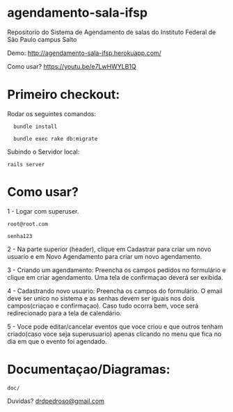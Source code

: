 # agendamento-sala-ifsp
Repositorio do Sistema de Agendamento de salas do Instituto Federal de São Paulo campus Salto

Demo: http://agendamento-sala-ifsp.herokuapp.com/

Como usar? https://youtu.be/e7LwHWYLB1Q

# Primeiro checkout:
Rodar os seguintes comandos:

      bundle install
      
      bundle exec rake db:migrate
  
Subindo o Servidor local:

    rails server

# Como usar?

1 - Logar com superuser.
      
    root@root.com
      
    senha123

2 - Na parte superior (header), clique em Cadastrar para criar um novo usuario e em Novo Agendamento para criar um novo agendamento.

3 - Criando um agendamento: Preencha os campos pedidos no formulário e clique em criar agendamento. Uma tela de confirmaçao deverá ser exibida.

4 - Cadastrando novo usuario: Preencha os campos do formulário. O email deve ser unico no sistema e as senhas devem ser iguais nos dois campos(criaçao e confirmaçao). Caso tudo ocorra bem, voce será redirecionado para a tela de calendário.

5 - Voce pode editar/cancelar eventos que voce criou e que outros tenham criado(caso voce seja superusuario) apenas clicando no menu que fica no dia em que o evento foi agendado.



# Documentaçao/Diagramas:

    doc/



Duvidas? drdpedroso@gmail.com
